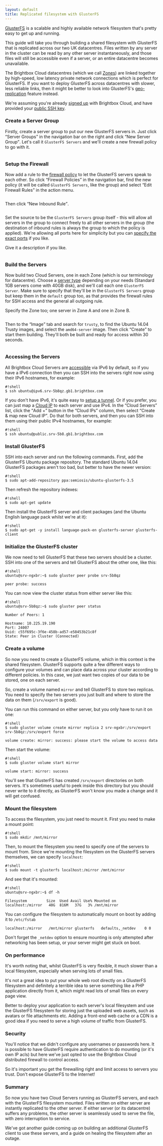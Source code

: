 ```yaml
---
layout: default
title: Replicated filesystem with GlusterFS
---
```


[GlusterFS](http://www.gluster.org/) is a scalable and highly available network filesystem that's pretty easy to get up and running.

This guide will take you through building a shared filesystem with GlusterFS that is replicated across our two UK datacentres. Files written by any server in the cluster can be read by any other server instantaneously, and those files will still be accessible even if a server, or an entire datacentre becomes unavailable.

The Brightbox Cloud datacentres (which we call [Zones](/docs/reference/glossary/#zone)) are linked together by high-speed, low latency private network connections which is perfect for GlusterFS. If you want to deploy GlusterFS across datacentres with slower, less reliable links, then it might be better to look into GlusterFS's [geo-replication](https://github.com/gluster/glusterfs/blob/master/doc/admin-guide/en-US/markdown/admin_distributed_geo_rep.md) feature instead.

We're assuming you're already [signed up](https://manage.brightbox.com/signup) with Brightbox Cloud, and have provided your [public SSH key](/docs/guides/manager/ssh-keys/).

### Create a Server Group

Firstly, create a server group to put our new GlusterFS servers in. Just click <q>Server Groups</q> in the navigation bar on the right and click <q>New Server Group</q>. Let's call it `GlusterFS Servers` and we'll create a new firewall policy to go with it.

<img src="/images/docs/glusterfs-new-server-group.png" class="doc-border" alt=""/>

### Setup the Firewall

Now add a rule to the [firewall policy](/docs/reference/firewall/) to let the GlusterFS servers speak to each other. So click <q>Firewall Policies</q> in the navigation bar, find the new policy (it will be called `GlusterFS Servers`, like the group) and select <q>Edit Firewall Rules</q> in the action menu.

<img src="/images/docs/glusterfs-firewall-policy-list.png" class="doc-border" alt=""/>

Then click <q>New Inbound Rule</q>.

<img src="/images/docs/glusterfs-new-rule.png" alt="" class="doc-border"/>

Set the source to be the `GlusterFS Servers` group itself - this will allow all servers in the group to connect freely to all other servers in the group (the destination of inbound rules is always the group to which the policy is applied). We're allowing all ports here for simplicity but you can [specify the exact ports](http://www.jamescoyle.net/how-to/457-glusterfs-firewall-rules) if you like.

Give it a description if you like.

<img src="/images/docs/glusterfs-new-rule-details.png" alt="" class="doc-border"/>

### Build the Servers

Now build two Cloud Servers, one in each Zone (which is our terminology for datacentre). Choose a [server type](/docs/reference/server-types/) depending on your needs (Standard 1GB servers come with 40GB disk), and we'll call each one `GlusterFS Server`. Make sure to specify that they'll be in the `GlusterFS Servers` group but keep them in the `default` group too, as that provides the firewall rules for SSH access and the general all outgoing rule.

Specify the Zone too; one server in Zone A and one in Zone B.

<img src="/images/docs/glusterfs-new-server.png" alt="" class="doc-border"/>

Then to the <q>Image</q> tab and search for `trusty`, to find the Ubuntu 14.04 Trusty images, and select the `amd64-server` image. Then click <q>Create</q> to start them building. They'll both be built and ready for access within 30 seconds.

<img src="/images/docs/glusterfs-new-server-image.png" alt="" class="doc-border"/>

### Accessing the Servers

All Brightbox Cloud Servers are [accessible](/docs/guides/accessing-cloud-servers/) via IPv6 by default, so if you have a IPv6 connection then you can SSH into the servers right now using their IPv6 hostnames, for example:

    #!shell
    $ ssh ubuntu@ipv6.srv-5b8qz.gb1.brightbox.com

If you don't have IPv6, it's quite easy to [setup a tunnel](/docs/guides/ipv6/). Or if you prefer, you can just map a [Cloud IP](/docs/reference/cloud-ips/) to each server and use IPv4. In the <q>Cloud Servers</q> list, click the <q>Add +</q> button in the <q>Cloud IPs</q> column, then select <q>Create & map new Cloud IP</q>. Do that for both servers, and then you can SSH into them using their public IPv4 hostnames, for example:

    #!shell
    $ ssh ubuntu@public.srv-5b8.gb1.brightbox.com

### Install GlusterFS

SSH into each server and run the following commands. First, add the GlusterFS Ubuntu package repository. The standard Ubuntu 14.04 GlusterFS packages aren't too bad, but better to have the newer version:

    #!shell
    $ sudo apt-add-repository ppa:semiosis/ubuntu-glusterfs-3.5

Then refresh the repository indexes:

    #!shell
    $ sudo apt-get update

Then install the GlusterFS server and client packages (and the Ubuntu English language pack whilst we're at it):

    #!shell
    $ sudo apt-get -y install language-pack-en glusterfs-server glusterfs-client

### Initialize the GlusterFS cluster

We now need to tell GlusterFS that these two servers should be a cluster. SSH into one of the servers and tell GlusterFS about the other one, like this:

    #!shell
    ubuntu@srv-ngxbr:~$ sudo gluster peer probe srv-5b8qz
    
    peer probe: success

You can now view the cluster status from either server like this:

    #!shell
    ubuntu@srv-5b8qz:~$ sudo gluster peer status
    
    Number of Peers: 1
    
    Hostname: 10.225.19.190
    Port: 24007
    Uuid: c55f695c-3f6e-458b-ad57-e58453b21c8f
    State: Peer in Cluster (Connected)

### Create a volume

So now you need to create a GlusterFS volume, which in this context is the shared filesystem. GlusterFS supports quite a few different ways to configure your volumes and can place data across your cluster according to different policies. In this case, we just want two copies of our data to be stored, one on each server.

So, create a volume named `mirror` and tell GlusterFS to store two replicas. You need to specify the two servers you just built and where to store the data on them (`/srv/export` is good).

You can run this command on either server, but you only have to run it on one:

    #!shell
    $ sudo gluster volume create mirror replica 2 srv-ngxbr:/srv/export srv-5b8qz:/srv/export force
    
    volume create: mirror: success: please start the volume to access data

Then start the volume:

    #!shell
    $ sudo gluster volume start mirror
	
    volume start: mirror: success

You'll see that GlusterFS has created `/srv/export` directories on both servers. It's sometimes useful to peek inside this directory but you should never write to it directly, as GlusterFS won't know you made a change and it will get confused.

### Mount the filesystem

To access the filesystem, you just need to mount it. First you need to make a mount point:

    #!shell
    $ sudo mkdir /mnt/mirror

Then, to mount the filesystem you need to specify one of the servers to mount from. Since we're mounting the filesystem on the GlusterFS servers themselves, we can specify `localhost`:

    #!shell
    $ sudo mount -t glusterfs localhost:/mirror /mnt/mirror

And see that it's mounted:

    #!shell
    ubuntu@srv-ngxbr:~$ df -h

    Filesystem         Size  Used Avail Use% Mounted on
    localhost:/mirror   40G  816M   37G   3% /mnt/mirror

You can configure the filesystem to automatically mount on boot by adding it to `/etc/fstab`

    localhost:/mirror	/mnt/mirror	glusterfs	defaults,_netdev	0 0

Don't forget the `_netdev` option to ensure mounting is only attempted after networking has been setup, or your server might get stuck on boot.

### On performance

It's worth noting that, whilst GlusterFS is very flexible, it much slower than a local filesystem, especially when serving lots of small files.

It's not a great idea to put your whole web root directly on a GlusterFS filesystem and definitely a terrible idea to serve something like a PHP application directly from it, which might read lots of small files on every page view.

Better to deploy your application to each server's local filesystem and use the GlusterFS filesystem for storing just the uploaded web assets, such as avatars or file attachments etc. Adding a front-end web cache or a CDN is a good idea if you need to serve a high volume of traffic from GlusterFS.

### Security

You'll notice that we didn't configure any usernames or passwords here. It is possible to have GlusterFS require authentication to do mounting (or it's own IP acls) but here we've just opted to use the Brightbox Cloud distributed firewall to control access.

So it's important you get the firewalling right and limit access to servers you trust. Don't expose GlusterFS to the Internet!

### Summary

So now you have two Cloud Servers running as GlusterFS servers, and each with the GlusterFS filesystem mounted. Files written on either server are instantly replicated to the other server. If either server (or its datacentre) suffers any problems, the other server is seamlessly used to serve the file, with zero interruption to service.

We've got another guide coming up on building an additional GlusterFS client to use these servers, and a guide on healing the filesystem after an outage.



